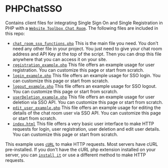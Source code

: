 # PHPChatSSO
Contains client files for integrating Single Sign On and Single Registration in PHP with a [`Website Toolbox Chat Room`](http://www.websitetoolbox.com/chat_room/index.html).
The following files are included in this repo:

* [`chat_room_sso_functions.php`](https://github.com/webtoolbox/PHPChatSSO/blob/master/chat_room_sso_functions.php)
  This is the main file you need. You don't need any other file in your project. You just need to give your chat room address and API Key at the top of the script. Then you can drop this file anywhere that you can access it on your site. 
* [`registration_example.php`](https://github.com/webtoolbox/PHPChatSSO/blob/master/registration_example.php)
  This file offers an example usage for user registration. You can customize this page or start from scratch.
* [`login_example.php`](https://github.com/webtoolbox/PHPChatSSO/blob/master/login_example.php)
  This file offers an example usage for SSO login. You can customize this page or start from scratch.
* [`logout_example.php`](https://github.com/webtoolbox/PHPChatSSO/blob/master/logout_example.php)
  This file offers an example usage for SSO logout. You can customize this page or start from scratch.
* [`userDeletion_example.php`](https://github.com/webtoolbox/PHPChatSSO/blob/master/userDeletion_example.php)
  This file offers an example usage for user deletion via SSO API. You can customize this page or start from scratch.
* [`edit_user_example.php`](https://github.com/webtoolbox/PHPChatSSO/blob/master/edit_user_example.php)
  This file offers an example usage for editing the details of the chat room user via SSO API. You can customize this page or start from scratch.
* [`index.html`](https://github.com/webtoolbox/PHPChatSSO/blob/master/index.html)
  This file offers a very basic user interface to make HTTP requests for login, user registration, user deletion and edit user details. You can customize this page or start from scratch.  

This example uses [`cURL`](http://php.net/manual/en/book.curl.php) to make HTTP requests. Most servers have cURL pre-installed. If you don't have the cURL php extension installed on your server, you can [`install it`](http://php.net/manual/en/curl.installation.php) or use a different method to make HTTP requests.  
